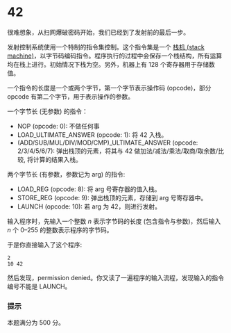 # 42

很难想象，从扫网爆破密码开始，我们已经到了发射前的最后一步。

发射控制系统使用一个特制的指令集控制。这个指令集是一个 [栈机 (stack machine)](https://en.wikipedia.org/wiki/Stack_machine)，以字节码编码指令。程序执行的过程中会保存一个栈结构，所有运算均在栈上进行。初始情况下栈为空。另外，机器上有 128 个寄存器用于存储数值。

一个指令的长度是一个或两个字节，第一个字节表示操作码 (opcode)，部分 opcode 有第二个字节，用于表示操作的参数。

一个字节长 (无参数) 的指令：

- NOP (opcode: 0): 不做任何事
- LOAD_ULTIMATE_ANSWER (opcode: 1): 将 42 入栈。
- (ADD/SUB/MUL/DIV/MOD/CMP)_ULTIMATE_ANSWER (opcode: 2/3/4/5/6/7): 弹出栈顶的元素，将其与 42 做加法/减法/乘法/取商/取余数/比较, 将计算的结果入栈。

两个字节长 (有参数，参数记为 arg) 的指令:

- LOAD_REG (opcode: 8): 将 arg 号寄存器的值入栈。
- STORE_REG (opcode: 9): 弹出栈顶的元素，存储到 arg 号寄存器中。
- LAUNCH (opcode: 10): 若 arg 为 42，则进行发射。

输入程序时，先输入一个整数 $n$ 表示字节码的长度 (包含指令与参数)，然后输入 $n$ 个 0–255 的整数表示程序的字节码。

于是你直接输入了这个程序:

```
2
10 42
```

然后发现，permission denied。你又读了一遍程序的输入流程，发现输入的指令编号不能是 LAUNCH。

### 提示

本题满分为 500 分。
